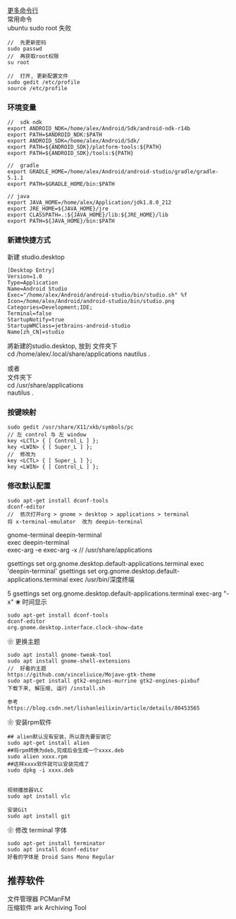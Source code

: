 [更多命令行](/Linux/linux_cmd.md)  
常用命令  
ubuntu sudo root 失败  
```
//  先更新密码  
sudo passwd
//  再获取root权限
su root  

//  打开, 更新配置文件  
sudo gedit /etc/profile  
source /etc/profile  
```


### 环境变量
```
//  sdk ndk  
export ANDROID_NDK=/home/alex/Android/Sdk/android-ndk-r14b
export PATH=$ANDROID_NDK:$PATH
export ANDROID_SDK=/home/alex/Android/Sdk/
export PATH=${ANDROID_SDK}/platform-tools:${PATH}
export PATH=${ANDROID_SDK}/tools:${PATH}

//  gradle 
export GRADLE_HOME=/home/alex/Android/android-studio/gradle/gradle-5.1.1
export PATH=$GRADLE_HOME/bin:$PATH  

// java
export JAVA_HOME=/home/alex/Application/jdk1.8.0_212
export JRE_HOME=${JAVA_HOME}/jre   
export CLASSPATH=.:${JAVA_HOME}/lib:${JRE_HOME}/lib    
export PATH=${JAVA_HOME}/bin:$PATH 
```
### 新建快捷方式    
新建 studio.desktop  
```
[Desktop Entry]
Version=1.0
Type=Application
Name=Android Studio
Exec="/home/alex/Android/android-studio/bin/studio.sh" %f
Icon=/home/alex/Android/android-studio/bin/studio.png
Categories=Development;IDE;
Terminal=false
StartupNotify=true
StartupWMClass=jetbrains-android-studio
Name[zh_CN]=studio
```
將新建的studio.desktop, 放到 
文件夾下  
cd /home/alex/.local/share/applications 
nautilus .


或者  
文件夾下  
cd /usr/share/applications    
nautilus .  
### 按键映射  
```
sudo gedit /usr/share/X11/xkb/symbols/pc  
// 左 control 与 左 window  
key <LCTL> { [ Control_L ] };
key <LWIN> { [ Super_L ] };
//  修改为 
key <LCTL> { [ Super_L ] };
key <LWIN> { [ Control_L ] };
```
### 修改默认配置  
```
sudo apt-get install dconf-tools  
dconf-editor 
//  依次打开org > gnome > desktop > applications > terminal
将 x-terminal-emulator  改为 deepin-terminal 
```
gnome-terminal
deepin-terminal  
exec  deepin-terminal  
exec-arg -e 
exec-arg -x
//  /usr/share/applications

gsettings set org.gnome.desktop.default-applications.terminal exec 'deepin-terminal'
 gsettings set org.gnome.desktop.default-applications.terminal exec /usr/bin/深度终端

5 gsettings set org.gnome.desktop.default-applications.terminal exec-arg "-x"
❀ 时间显示  
```
sudo apt-get install dconf-tools  
dconf-editor 
org.gnome.desktop.interface.clock-show-date 
```  
❀ 更换主题  
```
sudo apt install gnome-tweak-tool
sudo apt install gnome-shell-extensions
//  好看的主题  
https://github.com/vinceliuice/Mojave-gtk-theme  
sudo apt-get install gtk2-engines-murrine gtk2-engines-pixbuf  
下载下来, 解压缩, 运行 /install.sh  

参考  
https://blog.csdn.net/lishanleilixin/article/details/80453565  
```
❀ 安装rpm软件  
```
## alien默认没有安装，所以首先要安装它
sudo apt-get install alien 
##将rpm转换为deb,完成后会生成一个xxxx.deb
sudo alien xxxx.rpm 
##这样xxxx软件就可以安装完成了
sudo dpkg -i xxxx.deb 


视频播放器VLC
sudo apt install vlc  

安装Git  
sudo apt install git  
```
❀ 修改 terminal 字体  
```
sudo apt-get install terminator  
sudo apt install dconf-editor  
好看的字体是 Droid Sans Mono Regular  
```
## 推荐软件  
文件管理器      PCManFM  
压缩软件          ark  Archiving Tool  


